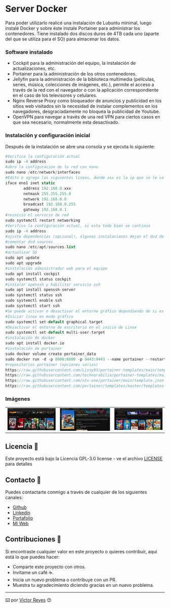 # Server Docker
Para poder utilizarlo realicé una instalación de Lubuntu mínimal, luego instalé Docker y sobre éste instale Portainer para administrar los contenedores.
Tiene instalado dos discos duros de 4TB cada uno (aparte del que se utiliza para el SO) para almacenar los datos.

### Software instalado
- Cockpit para la administración del equipo, la instalación de actualizaciones, etc.
- Portainer para la administración de los otros contenedores.
- Jellyfin para la administración de la biblioteca multimedia (películas, series, música, colecciones de imágenes, etc.), permite el acceso a través de la red con el navegador o con la aplicación correspondiente en el caso de los televisores y celulares.
- Nginx Reverse Proxy como bloqueador de anuncios y publicidad en los sitios web visitados sin la necesidad de instalar complementos en los navegadores, desgraciadamente no bloquea la publicidad de Youtube.
- OpenVPN para navegar a través de una red VPN para ciertos casos en que sea necesario, normalmente esta desactivado.

### Instalación y configuración inicial
Después de la instalación se abre una consola y se ejecuta lo siguiente:

```php
#Verifico la configuración actual
sudo ip -4 address
#abro la configuración de la red con nano
sudo nano /etc/network/interfaces
#Edito o agrego las siguientes lineas, donde xxx es la ip que se le va a asignar al equipo
iface eno1 inet static
        address 192.168.0.xxx
        netmask 255.255.255.0
        network 192.168.0.0
        broadcast 192.168.0.255
        gateway 192.168.0.1
#reinicio el servicio de red
sudo systemctl restart networking
#Verifico la configuración actual, si esta todo bien se continua
sudo ip -4 address
#ajuste dependencias (opcional), algunas instalaciones dejan el dvd de instalación como sources, dando un error al tratar de actualizar
#comentar dvd sources
sudo nano /etc/apt/sources.list
#actualizar SO
sudo apt update
sudo apt upgrade
#instalación administrador web para el equipo
sudo apt install cockpit
sudo systemctl status cockpit
#instalar openssh y habilitar servicio ssh
sudo apt install openssh-server
sudo systemctl status ssh
sudo systemctl enable ssh
sudo systemctl start ssh
#Se puede activar o desactivar el entorno gráfico dependiendo de si es necesario o no
#Iniciar linux en modo gráfico
sudo systemctl set-default graphical.target
#Desactivar el entorno de escritorio en el inicio de Linux
sudo systemctl set-default multi-user.target
#instalación de docker
sudo apt install docker.io
#instalación de portainer
sudo docker volume create portainer_data
sudo docker run -d -p 8000:8000 -p 9443:9443 --name portainer --restart=always -v /var/run/docker.sock:/var/run/docker.sock -v portainer_data:/data portainer/portainer-ce:latest
#repositorios portainer (opciones varias)
https://raw.githubusercontent.com/Lissy93/portainer-templates/main/templates.json
https://raw.githubusercontent.com/technorabilia/portainer-templates/main/lsio/templates/templates-2.0.json
https://raw.githubusercontent.com/ntv-one/portainer/main/template.json
https://raw.githubusercontent.com/portainer/templates/master/templates-2.0.json
```

### Imágenes
<table>
        <tr>
                <td width="33%" style="vertical-align: top;">
                        <div align="center">
                                <img src="https://raw.githubusercontent.com/tenshi98/propio_ServerDocker/main/src/Image001.jpg" width="100%" alt="Image001">
                        </div>
                </td>
                <td width="34%" style="vertical-align: top;">
                        <div align="center">
                                <img src="https://raw.githubusercontent.com/tenshi98/propio_ServerDocker/main/src/Image002.jpg" width="100%" alt="Image002">
                        </div>
                </td>
                <td width="33%" style="vertical-align: top;">
                        <div align="center">
                                <img src="https://raw.githubusercontent.com/tenshi98/propio_ServerDocker/main/src/Image003.jpg" width="100%" alt="Image003">
                        </div>
                </td>
        </tr>
</table>

## Licencia 📄
Este proyecto está bajo la Licencia GPL-3.0 license - ve el archivo [LICENSE](LICENSE) para detalles

## Contacto 📖
Puedes contactarte conmigo a través de cualquier de los siguientes canales:
- [Github](https://github.com/tenshi98)
- [Linkedin](https://www.linkedin.com/in/victor-reyes-galvez/)
- [Portafolio](https://tenshi98.github.io/portafolio/)
- [Mi Web](https://web.digitalcreations.cl/)

## Contribuciones 🎁
Si encontraste cualquier valor en este proyecto o quieres contribuir, aquí está lo que puedes hacer:

- Comparte este proyecto con otros.
- Invítame un café ☕.
- Inicia un nuevo problema o contribuye con un PR.
- Muestra tu agradecimiento diciendo gracias en un nuevo problema.

---

⌨️ por [Víctor Reyes](https://github.com/tenshi98) 😊